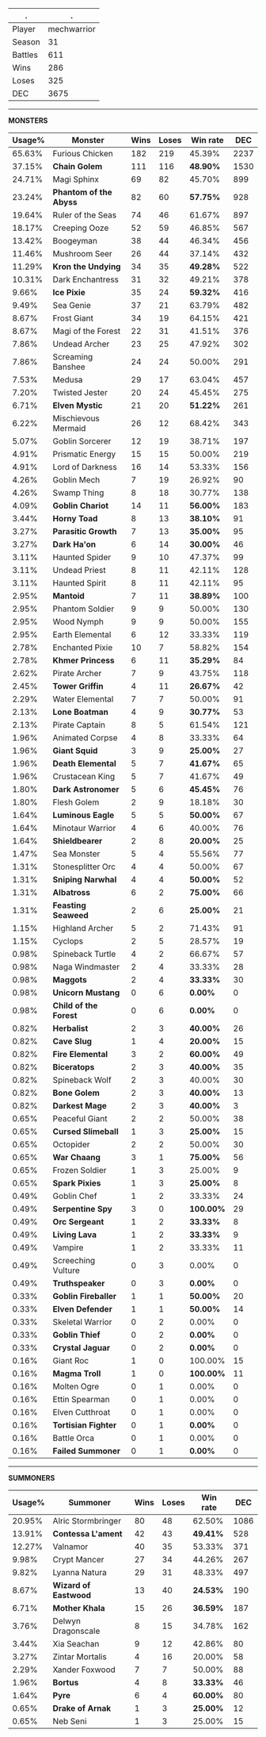 .|.
|-|-
Player|mechwarrior
Season|31
Battles|611
Wins|286
Loses|325
DEC|3675

---
**MONSTERS**

Usage%|Monster|Wins|Loses|Win rate|DEC|
-|-|-|-|-|-|
65.63%|Furious Chicken|182|219|45.39%|2237|
37.15%|**Chain Golem**|111|116|**48.90%**|1530|
24.71%|Magi Sphinx|69|82|45.70%|899|
23.24%|**Phantom of the Abyss**|82|60|**57.75%**|928|
19.64%|Ruler of the Seas|74|46|61.67%|897|
18.17%|Creeping Ooze|52|59|46.85%|567|
13.42%|Boogeyman|38|44|46.34%|456|
11.46%|Mushroom Seer|26|44|37.14%|432|
11.29%|**Kron the Undying**|34|35|**49.28%**|522|
10.31%|Dark Enchantress|31|32|49.21%|378|
9.66%|**Ice Pixie**|35|24|**59.32%**|416|
9.49%|Sea Genie|37|21|63.79%|482|
8.67%|Frost Giant|34|19|64.15%|421|
8.67%|Magi of the Forest|22|31|41.51%|376|
7.86%|Undead Archer|23|25|47.92%|302|
7.86%|Screaming Banshee|24|24|50.00%|291|
7.53%|Medusa|29|17|63.04%|457|
7.20%|Twisted Jester|20|24|45.45%|275|
6.71%|**Elven Mystic**|21|20|**51.22%**|261|
6.22%|Mischievous Mermaid|26|12|68.42%|343|
5.07%|Goblin Sorcerer|12|19|38.71%|197|
4.91%|Prismatic Energy|15|15|50.00%|219|
4.91%|Lord of Darkness|16|14|53.33%|156|
4.26%|Goblin Mech|7|19|26.92%|90|
4.26%|Swamp Thing|8|18|30.77%|138|
4.09%|**Goblin Chariot**|14|11|**56.00%**|183|
3.44%|**Horny Toad**|8|13|**38.10%**|91|
3.27%|**Parasitic Growth**|7|13|**35.00%**|95|
3.27%|**Dark Ha'on**|6|14|**30.00%**|46|
3.11%|Haunted Spider|9|10|47.37%|99|
3.11%|Undead Priest|8|11|42.11%|128|
3.11%|Haunted Spirit|8|11|42.11%|95|
2.95%|**Mantoid**|7|11|**38.89%**|100|
2.95%|Phantom Soldier|9|9|50.00%|130|
2.95%|Wood Nymph|9|9|50.00%|155|
2.95%|Earth Elemental|6|12|33.33%|119|
2.78%|Enchanted Pixie|10|7|58.82%|154|
2.78%|**Khmer Princess**|6|11|**35.29%**|84|
2.62%|Pirate Archer|7|9|43.75%|118|
2.45%|**Tower Griffin**|4|11|**26.67%**|42|
2.29%|Water Elemental|7|7|50.00%|91|
2.13%|**Lone Boatman**|4|9|**30.77%**|53|
2.13%|Pirate Captain|8|5|61.54%|121|
1.96%|Animated Corpse|4|8|33.33%|64|
1.96%|**Giant Squid**|3|9|**25.00%**|27|
1.96%|**Death Elemental**|5|7|**41.67%**|65|
1.96%|Crustacean King|5|7|41.67%|49|
1.80%|**Dark Astronomer**|5|6|**45.45%**|76|
1.80%|Flesh Golem|2|9|18.18%|30|
1.64%|**Luminous Eagle**|5|5|**50.00%**|67|
1.64%|Minotaur Warrior|4|6|40.00%|76|
1.64%|**Shieldbearer**|2|8|**20.00%**|25|
1.47%|Sea Monster|5|4|55.56%|77|
1.31%|Stonesplitter Orc|4|4|50.00%|67|
1.31%|**Sniping Narwhal**|4|4|**50.00%**|52|
1.31%|**Albatross**|6|2|**75.00%**|66|
1.31%|**Feasting Seaweed**|2|6|**25.00%**|21|
1.15%|Highland Archer|5|2|71.43%|91|
1.15%|Cyclops|2|5|28.57%|19|
0.98%|Spineback Turtle|4|2|66.67%|57|
0.98%|Naga Windmaster|2|4|33.33%|28|
0.98%|**Maggots**|2|4|**33.33%**|30|
0.98%|**Unicorn Mustang**|0|6|**0.00%**|0|
0.98%|**Child of the Forest**|0|6|**0.00%**|0|
0.82%|**Herbalist**|2|3|**40.00%**|26|
0.82%|**Cave Slug**|1|4|**20.00%**|15|
0.82%|**Fire Elemental**|3|2|**60.00%**|49|
0.82%|**Biceratops**|2|3|**40.00%**|35|
0.82%|Spineback Wolf|2|3|40.00%|30|
0.82%|**Bone Golem**|2|3|**40.00%**|13|
0.82%|**Darkest Mage**|2|3|**40.00%**|3|
0.65%|Peaceful Giant|2|2|50.00%|38|
0.65%|**Cursed Slimeball**|1|3|**25.00%**|15|
0.65%|Octopider|2|2|50.00%|30|
0.65%|**War Chaang**|3|1|**75.00%**|56|
0.65%|Frozen Soldier|1|3|25.00%|9|
0.65%|**Spark Pixies**|1|3|**25.00%**|8|
0.49%|Goblin Chef|1|2|33.33%|24|
0.49%|**Serpentine Spy**|3|0|**100.00%**|29|
0.49%|**Orc Sergeant**|1|2|**33.33%**|8|
0.49%|**Living Lava**|1|2|**33.33%**|9|
0.49%|Vampire|1|2|33.33%|11|
0.49%|Screeching Vulture|0|3|0.00%|0|
0.49%|**Truthspeaker**|0|3|**0.00%**|0|
0.33%|**Goblin Fireballer**|1|1|**50.00%**|20|
0.33%|**Elven Defender**|1|1|**50.00%**|14|
0.33%|Skeletal Warrior|0|2|0.00%|0|
0.33%|**Goblin Thief**|0|2|**0.00%**|0|
0.33%|**Crystal Jaguar**|0|2|**0.00%**|0|
0.16%|Giant Roc|1|0|100.00%|15|
0.16%|**Magma Troll**|1|0|**100.00%**|11|
0.16%|Molten Ogre|0|1|0.00%|0|
0.16%|Ettin Spearman|0|1|0.00%|0|
0.16%|Elven Cutthroat|0|1|0.00%|0|
0.16%|**Tortisian Fighter**|0|1|**0.00%**|0|
0.16%|Battle Orca|0|1|0.00%|0|
0.16%|**Failed Summoner**|0|1|**0.00%**|0|

---
**SUMMONERS**

Usage%|Summoner|Wins|Loses|Win rate|DEC|
-|-|-|-|-|-|
20.95%|Alric Stormbringer|80|48|62.50%|1086|
13.91%|**Contessa L'ament**|42|43|**49.41%**|528|
12.27%|Valnamor|40|35|53.33%|371|
9.98%|Crypt Mancer|27|34|44.26%|267|
9.82%|Lyanna Natura|29|31|48.33%|497|
8.67%|**Wizard of Eastwood**|13|40|**24.53%**|190|
6.71%|**Mother Khala**|15|26|**36.59%**|187|
3.76%|Delwyn Dragonscale|8|15|34.78%|162|
3.44%|Xia Seachan|9|12|42.86%|80|
3.27%|Zintar Mortalis|4|16|20.00%|58|
2.29%|Xander Foxwood|7|7|50.00%|88|
1.96%|**Bortus**|4|8|**33.33%**|46|
1.64%|**Pyre**|6|4|**60.00%**|80|
0.65%|**Drake of Arnak**|1|3|**25.00%**|12|
0.65%|Neb Seni|1|3|25.00%|15|
